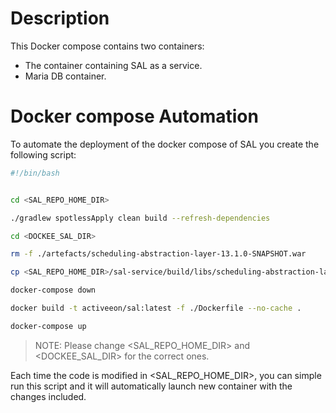 # Description

This Docker compose contains two containers:
- The container containing SAL as a service.
- Maria DB container.

# Docker compose Automation

To automate the deployment of the docker compose of SAL you create the following script:

```bash
#!/bin/bash


cd <SAL_REPO_HOME_DIR>

./gradlew spotlessApply clean build --refresh-dependencies

cd <DOCKEE_SAL_DIR>

rm -f ./artefacts/scheduling-abstraction-layer-13.1.0-SNAPSHOT.war

cp <SAL_REPO_HOME_DIR>/sal-service/build/libs/scheduling-abstraction-layer-13.1.0-SNAPSHOT.war ./artefacts

docker-compose down

docker build -t activeeon/sal:latest -f ./Dockerfile --no-cache .

docker-compose up


```
> NOTE: Please change <SAL_REPO_HOME_DIR> and <DOCKEE_SAL_DIR> for the correct ones.


Each time the code is modified in <SAL_REPO_HOME_DIR>, you can simple run this script and it will automatically launch new container with the changes included.
